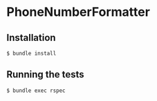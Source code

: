 # PhoneNumberFormatter

## Installation

```
$ bundle install
```

## Running the tests

```
$ bundle exec rspec
```
